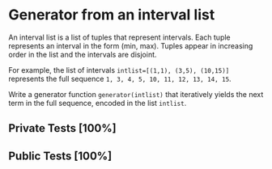 # Generator from an interval list

An interval list is a list of tuples that represent intervals. Each tuple represents an interval in the form (min, max). Tuples appear in increasing order in the list and the intervals are disjoint.


For example, the list of intervals `intlist=[(1,1), (3,5), (10,15)]` represents the full sequence `1, 3, 4, 5, 10, 11, 12, 13, 14, 15`.


Write a generator function `generator(intlist)` that iteratively yields the next term in the full sequence, encoded in the list `intlist`.



## Private Tests [100%]

## Public Tests [100%]
